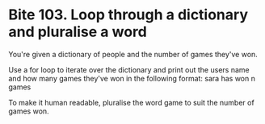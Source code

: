 # Bite 103. Loop through a dictionary and pluralise a word

You're given a dictionary of people and the number of games they've won.

Use a for loop to iterate over the dictionary and print out the users name and how many games they've won in the following format: sara has won n games

To make it human readable, pluralise the word game to suit the number of games won.